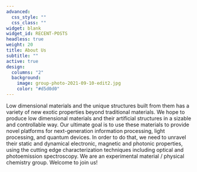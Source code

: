 ```yaml
---
advanced:
  css_style: ""
  css_class: ""
widget: blank
widget_id: RECENT-POSTS
headless: true
weight: 20
title: About Us
subtitle: ""
active: true
design:
  columns: "2"
  background:
    image: group-photo-2021-09-10-edit2.jpg
    color: "#d5d0d0"
---
```

Low dimensional materials and the unique structures built from them has a variety of new exotic properties beyond traditional materials. We hope to produce low dimensional materials and their artificial structures in a sizable and controllable way. Our ultimate goal is to use these materials to provide novel platforms for next-generation information processing, light processing, and quantum devices. In order to do that, we need to unravel their static and dynamical electronic, magnetic and photonic properties, using the cutting edge characterization techniques including optical and photoemission spectroscopy. We are an experimental material / physical chemistry group. Welcome to join us!
